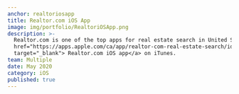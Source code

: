 ```yaml
---
anchor: realtoriosapp
title: Realtor.com iOS App
image: img/portfolio/RealtoriOSApp.png
description: >-
  Realtor.com is one of the top apps for real estate search in United States with over 10 million downloads. I developed new features, maintained CI/CD and migrated to Xcode 11 for Realtor.com iOS app. Checkout the <a
  href="https://apps.apple.com/ca/app/realtor-com-real-estate-search/id336698281"
  target="_blank"> Realtor.com iOS app</a> on iTunes.
team: Multiple
date: May 2020
category: iOS
published: true
---
```

